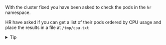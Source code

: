 With the cluster fixed you have been asked to check the pods in the `hr` namespace.

HR have asked if you can get a list of their pods ordered by CPU usage and place the results in a file at `/tmp/cpu.txt`

<details>
  <summary>Tip</summary>
  <p>
  <code>
  kubectl top pod -n hr --sort-by=cpu > /tmp/cpu.txt
  </code>
  </p>
</details>